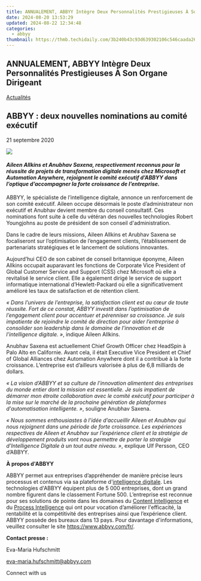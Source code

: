 ```yaml
---
title: ANNUALEMENT, ABBYY Intègre Deux Personnalités Prestigieuses À Son Organe Dirigeant
date: 2024-08-20 13:53:29
updated: 2024-08-22 12:34:48
categories:
  - abbyy
thumbnail: https://thmb.techidaily.com/3b240b43c93d639302106c546caada2668474e961bc69741ec2bb6713c7a134f.jpg
---
```


## ANNUALEMENT, ABBYY Intègre Deux Personnalités Prestigieuses À Son Organe Dirigeant

[Actualités](https://tools.techidaily.com/abbyy/products/)

## ABBYY : deux nouvelles nominations au comité exécutif

21 septembre 2020

![](https://content.abbyy.com/-/media/project/abbyy/abbyy/branchtemplates/shutterstock_1272462163_1296-x-729.jpg?h=729&iar=0&w=1296)

#### _Aileen Allkins et Anubhav Saxena, respectivement reconnus pour la réussite de projets de transformation digitale menés chez Microsoft et Automation Anywhere, rejoignent le comité exécutif d’ABBYY dans l’optique d’accompagner la forte croissance de l’entreprise._

ABBYY, le spécialiste de l’intelligence digitale, annonce un renforcement de son comité exécutif. Aileen occupe désormais le poste d’administrateur non exécutif et Anubhav devient membre du conseil consultatif. Ces nominations font suite à celle du vétéran des nouvelles technologies Robert Youngjohns au poste de président de son conseil d'administration. 

Dans le cadre de leurs missions, Aileen Allkins et Arubhav Saxena se focaliseront sur l’optimisation de l’engagement clients, l’établissement de partenariats stratégiques et le lancement de solutions innovantes.

Aujourd’hui CEO de son cabinet de conseil britannique éponyme, Aileen Allkins occupait auparavant les fonctions de Corporate Vice President of Global Customer Service and Support (CSS) chez Microsoft où elle a revitalisé le service client. Elle a également dirigé le service de support informatique international d’Hewlett-Packard où elle a significativement amélioré les taux de satisfaction et de rétention client.

_« Dans l’univers de l’entreprise, la satisfaction client est au cœur de toute réussite. Fort de ce constat, ABBYY investit dans l’optimisation de l’engagement client pour accentuer et pérenniser sa croissance. Je suis impatiente de rejoindre le comité de direction pour aider l’entreprise à consolider son leadership dans le domaine de l’innovation et de l’intelligence digitale. »_, indique Aileen Allkins.

Anubhav Saxena est actuellement Chief Growth Officer chez HeadSpin à Palo Alto en Californie. Avant cela, il était Executive Vice President et Chief of Global Alliances chez Automation Anywhere dont il a contribué à la forte croissance. L’entreprise est d’ailleurs valorisée à plus de 6,8 milliards de dollars.

_« La vision d’ABBYY et sa culture de l’innovation alimentent des entreprises du monde entier dont la mission est essentielle. Je suis impatient de démarrer mon étroite collaboration avec le comité exécutif pour participer à la mise sur le marché de la prochaine génération de plateformes d'automatisation intelligente. »_, souligne Anubhav Saxena.

_« Nous sommes enthousiastes à l’idée d’accueillir Aileen et Anubhav qui nous rejoignent dans une période de forte croissance. Les expériences respectives de Aileen et Anubhav sur l’expérience client et la stratégie de développement produits vont nous permettre de porter la stratégie d’Intelligence Digitale à un tout autre niveau. »_, explique Ulf Persson, CEO d’ABBYY.

**À propos d'ABBYY**

ABBYY permet aux entreprises d’appréhender de manière précise leurs processus et contenus via sa plateforme d'[intelligence digitale](https://tools.techidaily.com/abbyy/products/). Les technologies d'ABBYY équipent plus de 5 000 entreprises, dont un grand nombre figurent dans le classement Fortune 500\. L’entreprise est reconnue pour ses solutions de pointe dans les domaines du [Content Intelligence](https://tools.techidaily.com/abbyy/products/) et du [Process Intelligence](https://tools.techidaily.com/abbyy/products/) qui ont pour vocation d’améliorer l'efficacité, la rentabilité et la compétitivité des entreprises ainsi que l’expérience client. ABBYY possède des bureaux dans 13 pays. Pour davantage d'informations, veuillez consulter le site <https://www.abbyy.com/fr/>.

**Contact presse :**

Eva-Maria Hufschmitt

[eva-maria.hufschmitt@abbyy.com](https://tools.techidaily.com/abbyy/products/)

Connect with us

<ins class="adsbygoogle"
     style="display:block"
     data-ad-format="autorelaxed"
     data-ad-client="ca-pub-7571918770474297"
     data-ad-slot="1223367746"></ins>



<ins class="adsbygoogle"
     style="display:block"
     data-ad-client="ca-pub-7571918770474297"
     data-ad-slot="8358498916"
     data-ad-format="auto"
     data-full-width-responsive="true"></ins>
